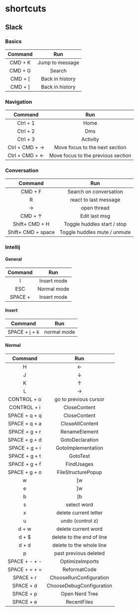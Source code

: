 # shortcuts

## Slack

### Basics

| Command |       Run       |
| :-----: | :-------------: |
| CMD + K | Jump to message |
| CMD + G |     Search      |
| CMD + [ | Back in history |
| CMD + ] | Back in history |

### Navigation

|       Command        |                Run                 |
| :------------------: | :--------------------------------: |
|       Ctrl + 1       |                Home                |
|       Ctrl + 2       |                Dms                 |
|       Ctrl + 3       |              Activity              |
| Ctrl + CMD + &#8594; |   Move focus to the next section   |
| Ctrl + CMD + &#8592; | Move focus to the previous section |

### Conversation

|      Command       |             Run              |
| :----------------: | :--------------------------: |
|      CMD + F       |    Search on conversation    |
|         R          |    react to last message     |
|      &#8594;       |         open thread          |
|   CMD + &#8593;    |        Edit last msg         |
|   Shift+ CMD + H   | Toggle huddles start / stop  |
| Shift+ CMD + space | Toggle huddles mute / unmute |

### Intellij

#### General

| Command |     Run     |
| :-----: | :---------: |
|    I    | Insert mode |
|   ESC   | Normal mode |
| SPACE + | Insert mode |

#### Insert

|    Command    |     Run     |
| :-----------: | :---------: |
| SPACE + j + k | normal mode |

#### Normal

|    Command    |            Run            |
| :-----------: | :-----------------------: |
|       H       |          &#8592;          |
|       J       |          &#8595;          |
|       K       |          &#8593;          |
|       L       |          &#8594;          |
|  CONTROL + o  |   go to previous cursor   |
|  CONTROL + i  |       CloseContent        |
| SPACE + q + q |       CloseContent        |
| SPACE + q + a |      CloseAllContent      |
| SPACE + g + r |       RenameElement       |
| SPACE + g + d |      GotoDeclaration      |
| SPACE + g + i |    GotoImplementation     |
| SPACE + g + t |         GotoTest          |
| SPACE + g + f |        FindUsages         |
| SPACE + g + o |    FileStructurePopup     |
|       w       |            [w             |
|       e       |            ]w             |
|       b       |            [b             |
|       s       |        select word        |
|       x       |   delete current letter   |
|       u       |     undo (control z)      |
|     d + w     |    delete current word    |
|     d + $     | delete to the end of line |
|     d + d     | delete to the whole line  |
|       p       |   past previous deleted   |
| SPACE + - + - |      OptimizeImports      |
| SPACE + = + = |       ReformatCode        |
|   SPACE + r   |  ChooseRunConfiguration   |
|   SPACE + d   | ChooseDebugConfiguration  |
|   SPACE + p   |      Open Nerd Tree       |
|   SPACE + e   |        RecentFiles        |
